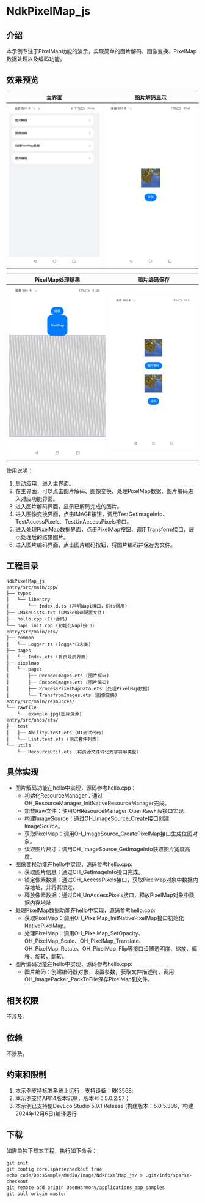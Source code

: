 # NdkPixelMap_js

## 介绍

本示例专注于PixelMap功能的演示，实现简单的图片解码、图像变换、PixelMap数据处理以及编码功能。

## 效果预览

| 主界面                                                   | 图片解码显示                                             |
| -------------------------------------------------------- | -------------------------------------------------------- |
| ![NdkPixelMap_js_1](./screenshots/NdkPixelMap_js_1.jpeg) | ![NdkPixelMap_js_2](./screenshots/NdkPixelMap_js_2.jpeg) |

| PixelMap处理结果                                         | 图片编码保存                                             |
| -------------------------------------------------------- | -------------------------------------------------------- |
| ![NdkPixelMap_js_3](./screenshots/NdkPixelMap_js_3.jpeg) | ![NdkPixelMap_js_4](./screenshots/NdkPixelMap_js_4.jpeg) |

使用说明：

1. 启动应用，进入主界面。
2. 在主界面，可以点击图片解码、图像变换、处理PixelMap数据、图片编码进入对应功能界面。
3. 进入图片解码界面，显示已解码完成的图片。
4. 进入图像变换界面，点击IMAGE按钮，调用TestGetImageInfo、TestAccessPixels、TestUnAccessPixels接口。
5. 进入处理PixelMap数据界面，点击PixelMap按钮，调用Transform接口，展示处理后的结果图片。
6. 进入图片编码界面，点击图片编码按钮，将图片编码并保存为文件。

## 工程目录

```
NdkPixelMap_js
entry/src/main/cpp/
├── types
│   └── libentry 
│       └── Index.d.ts (声明Napi接口，供ts调用)
├── CMakeLists.txt (CMake编译配置文件)
├── hello.cpp (C++源码)
└── napi_init.cpp (初始化Napi接口)
entry/src/main/ets/
├── common 
│   └── Logger.ts (logger日志类)
├── pages
│   └── Index.ets (首页导航界面)
├── pixelmap
│   └── pages
│       ├── DecodeImages.ets (图片解码)
│       ├── EncodeImages.ets (图片编码)
│       ├── ProcessPixelMapData.ets (处理PixelMap数据)
│       └── TransfromImages.ets (图像变换)
entry/src/main/resources/
└── rawfile
    └── example.jpg(图片资源)
entry/src/ohos/ets/
├── test
│   ├── Ability.test.ets (UI测试代码)
│   └── List.test.ets (测试套件列表)
└── utils 
	└── RecourceUtil.ets (将资源文件转化为字符串类型)
```

## 具体实现

+ 图片解码功能在hello中实现，源码参考hello.cpp：
    + 初始化ResourceManager：通过OH_ResourceManager_InitNativeResourceManager完成。
    + 加载Raw文件：使用OHResourceManager_OpenRawFile接口实现。
    + 构建ImageSource：通过OH_ImageSource_Create接口创建ImageSource。
    + 获取PixelMap：调用OH_ImageSource_CreatePixelMap接口生成位图对象。
    + 读取图片尺寸：调用OH_ImageSource_GetImageInfo获取图片宽度高度。
+ 图像变换功能在hello中实现，源码参考hello.cpp:
    + 获取图片信息：通过OH_GetImageInfo接口完成。
    + 锁定像素数据：通过OH_AccessPixels接口，获取PixelMap对象中数据内存地址，并将其锁定。
    + 释放像素数据：通过OH_UnAccessPixels接口，释放PixelMap对象中数据内存地址
+ 处理PixelMap数据功能在hello中实现，源码参考hello.cpp:
    + 获取PixelMap：调用OH_PixelMap_InitNativePixelMap接口初始化NativePixelMap。
    + 处理PixelMap：调用OH_PixelMap_SetOpacity、OH_PixelMap_Scale、OH_PixelMap_Translate、OH_PixelMap_Rotate、OH_PixelMap_Flip等接口设置透明度、缩放、偏移、旋转、翻转。
+ 图片编码功能在hello中实现，源码参考hello.cpp:
    + 图片编码：创建编码器对象，设置参数，获取文件描述符，调用OH_ImagePacker_PackToFile保存PixelMap到文件。

## 相关权限

不涉及。

## 依赖

不涉及。

## 约束和限制

1. 本示例支持标准系统上运行，支持设备：RK3568;
2. 本示例支持API14版本SDK，版本号：5.0.2.57；
3. 本示例已支持使DevEco Studio 5.0.1 Release (构建版本：5.0.5.306，构建 2024年12月6日)编译运行

## 下载

如需单独下载本工程，执行如下命令：

```
git init
git config core.sparsecheckout true
echo code/DocsSample/Media/Image/NdkPixelMap_js/ > .git/info/sparse-checkout
git remote add origin OpenHarmony/applications_app_samples
git pull origin master
```